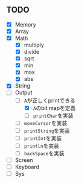 ## TODO
- [x] Memory
- [x] Array
- [x] Math
    - [x] multiply
    - [x] divide
    - [x] sqrt
    - [x] min
    - [x] max
    - [x] abs
- [x] String
- [ ] Output
    - [ ] `A`が正しくprintできる
        - [x] `A`のbit mapを定義
        - [ ] `printChar`を実装
    - [ ] `moveCursor`を実装
    - [ ] `printString`を実装
    - [ ] `printInt`を実装
    - [ ] `println`を実装
    - [ ] `backSpace`を実装
- [ ] Screen
- [ ] Keyboard
- [ ] Sys
